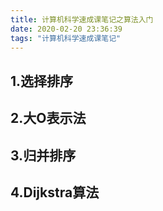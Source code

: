 ```yaml
---
title: 计算机科学速成课笔记之算法入门
date: 2020-02-20 23:36:39
tags: "计算机科学速成课笔记"
---
```


## 1.选择排序

## 2.大O表示法

## 3.归并排序

## 4.Dijkstra算法